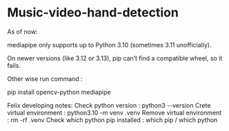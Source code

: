 # Music-video-hand-detection

As of now:

mediapipe only supports up to Python 3.10 (sometimes 3.11 unofficially).

On newer versions (like 3.12 or 3.13), pip can’t find a compatible wheel, so it fails.

Other wise run command : 

pip install opencv-python mediapipe




Felix developing notes: 
Check python version : python3 --version
Crete virtual environment : python3.10 -m venv .venv
Remove virtual environment : rm -rf .venv
Check which python pip installed : which pip / which python 


